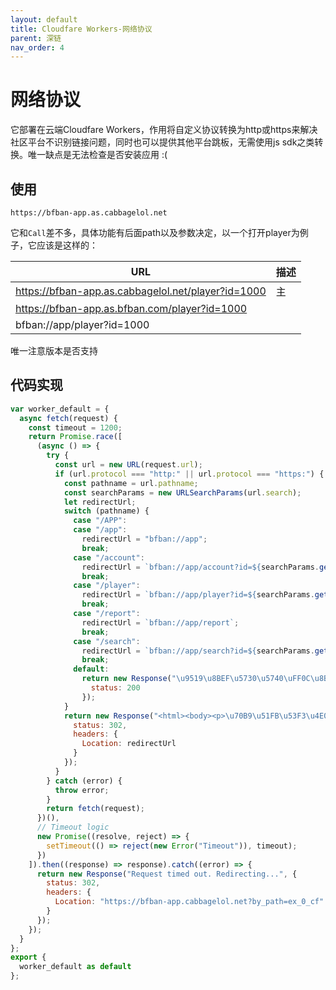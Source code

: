 ```yaml
---
layout: default
title: Cloudfare Workers-网络协议
parent: 深链
nav_order: 4
---
```


# 网络协议

它部署在云端Cloudfare Workers，作用将自定义协议转换为http或https来解决社区平台不识别链接问题，同时也可以提供其他平台跳板，无需使用js
sdk之类转换。唯一缺点是无法检查是否安装应用 :(

## 使用

```
https://bfban-app.as.cabbagelol.net
```

它和`Call`差不多，具体功能有后面path以及参数决定，以一个打开player为例子，它应该是这样的：

| URL                                                | 描述 |
|----------------------------------------------------|----|
| https://bfban-app.as.cabbagelol.net/player?id=1000 | 主  |
| https://bfban-app.as.bfban.com/player?id=1000      |    |
| bfban://app/player?id=1000                         |    |

唯一注意版本是否支持

## 代码实现

```javascript title="worker.js"
var worker_default = {
  async fetch(request) {
    const timeout = 1200;
    return Promise.race([
      (async () => {
        try {
          const url = new URL(request.url);
          if (url.protocol === "http:" || url.protocol === "https:") {
            const pathname = url.pathname;
            const searchParams = new URLSearchParams(url.search);
            let redirectUrl;
            switch (pathname) {
              case "/APP":
              case "/app":
                redirectUrl = "bfban://app";
                break;
              case "/account":
                redirectUrl = `bfban://app/account?id=${searchParams.get("id")}`;
                break;
              case "/player":
                redirectUrl = `bfban://app/player?id=${searchParams.get("id")}`;
                break;
              case "/report":
                redirectUrl = `bfban://app/report`;
                break;
              case "/search":
                redirectUrl = `bfban://app/search?id=${searchParams.get("text")}&type=${searchParams.get("type")}`;
                break;
              default:
                return new Response("\u9519\u8BEF\u5730\u5740\uFF0C\u8BF7\u68C0\u67E5\u53C2\u6570", {
                  status: 200
                });
            }
            return new Response("<html><body><p>\u70B9\u51FB\u53F3\u4E0A\u89D2\u7684\u4E09\u70B9\uFF0C\u9009\u62E9\u6E38\u89C8\u5668\u6253\u5F00</p></body></html>", {
              status: 302,
              headers: {
                Location: redirectUrl
              }
            });
          }
        } catch (error) {
          throw error;
        }
        return fetch(request);
      })(),
      // Timeout logic
      new Promise((resolve, reject) => {
        setTimeout(() => reject(new Error("Timeout")), timeout);
      })
    ]).then((response) => response).catch((error) => {
      return new Response("Request timed out. Redirecting...", {
        status: 302,
        headers: {
          Location: "https://bfban-app.cabbagelol.net?by_path=ex_0_cf"
        }
      });
    });
  }
};
export {
  worker_default as default
};
```
